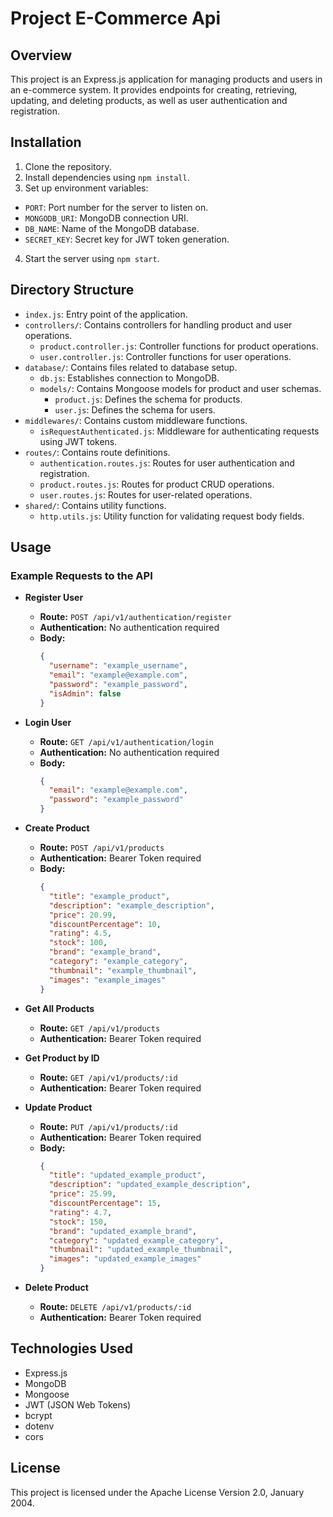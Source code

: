 # Project E-Commerce Api

## Overview
This project is an Express.js application for managing products and users in an e-commerce system. It provides endpoints for creating, retrieving, updating, and deleting products, as well as user authentication and registration.

## Installation
1. Clone the repository.
2. Install dependencies using `npm install`.
3. Set up environment variables:
  - `PORT`: Port number for the server to listen on.
  - `MONGODB_URI`: MongoDB connection URI.
  - `DB_NAME`: Name of the MongoDB database.
  - `SECRET_KEY`: Secret key for JWT token generation.
4. Start the server using `npm start`.

## Directory Structure
- `index.js`: Entry point of the application.
- `controllers/`: Contains controllers for handling product and user operations.
  - `product.controller.js`: Controller functions for product operations.
  - `user.controller.js`: Controller functions for user operations.
- `database/`: Contains files related to database setup.
  - `db.js`: Establishes connection to MongoDB.
  - `models/`: Contains Mongoose models for product and user schemas.
    - `product.js`: Defines the schema for products.
    - `user.js`: Defines the schema for users.
- `middlewares/`: Contains custom middleware functions.
  - `isRequestAuthenticated.js`: Middleware for authenticating requests using JWT tokens.
- `routes/`: Contains route definitions.
  - `authentication.routes.js`: Routes for user authentication and registration.
  - `product.routes.js`: Routes for product CRUD operations.
  - `user.routes.js`: Routes for user-related operations.
- `shared/`: Contains utility functions.
  - `http.utils.js`: Utility function for validating request body fields.

## Usage

### Example Requests to the API

- **Register User**
  - **Route:** `POST /api/v1/authentication/register`
  - **Authentication:** No authentication required
  - **Body:**
    ```json
    {
      "username": "example_username",
      "email": "example@example.com",
      "password": "example_password",
      "isAdmin": false
    }
    ```

- **Login User**
  - **Route:** `GET /api/v1/authentication/login`
  - **Authentication:** No authentication required
  - **Body:**
    ```json
    {
      "email": "example@example.com",
      "password": "example_password"
    }
    ```

- **Create Product**
  - **Route:** `POST /api/v1/products`
  - **Authentication:** Bearer Token required
  - **Body:**
    ```json
    {
      "title": "example_product",
      "description": "example_description",
      "price": 20.99,
      "discountPercentage": 10,
      "rating": 4.5,
      "stock": 100,
      "brand": "example_brand",
      "category": "example_category",
      "thumbnail": "example_thumbnail",
      "images": "example_images"
    }
    ```

- **Get All Products**
  - **Route:** `GET /api/v1/products`
  - **Authentication:** Bearer Token required

- **Get Product by ID**
  - **Route:** `GET /api/v1/products/:id`
  - **Authentication:** Bearer Token required

- **Update Product**
  - **Route:** `PUT /api/v1/products/:id`
  - **Authentication:** Bearer Token required
  - **Body:**
    ```json
    {
      "title": "updated_example_product",
      "description": "updated_example_description",
      "price": 25.99,
      "discountPercentage": 15,
      "rating": 4.7,
      "stock": 150,
      "brand": "updated_example_brand",
      "category": "updated_example_category",
      "thumbnail": "updated_example_thumbnail",
      "images": "updated_example_images"
    }
    ```

- **Delete Product**
  - **Route:** `DELETE /api/v1/products/:id`
  - **Authentication:** Bearer Token required

## Technologies Used
- Express.js
- MongoDB
- Mongoose
- JWT (JSON Web Tokens)
- bcrypt
- dotenv
- cors

## License
This project is licensed under the Apache License Version 2.0, January 2004.
